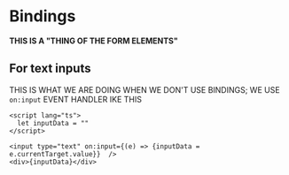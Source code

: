 # Bindings

**THIS IS A "THING OF THE FORM ELEMENTS"**

## For text inputs

THIS IS WHAT WE ARE DOING WHEN WE DON'T USE BINDINGS; WE USE `on:input` EVENT HANDLER IKE THIS

```svelte
<script lang="ts">
  let inputData = ""
</script>

<input type="text" on:input={(e) => {inputData = e.currentTarget.value}}  />
<div>{inputData}</div>
```
